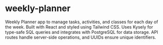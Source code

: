 # weekly-planner
Weekly Planner app to manage tasks, activities, and classes for each day of the week. Built with React and styled using Tailwind CSS. Uses Kysely for type-safe SQL queries and integrates with PostgreSQL for data storage. API routes handle server-side operations, and UUIDs ensure unique identifiers.
